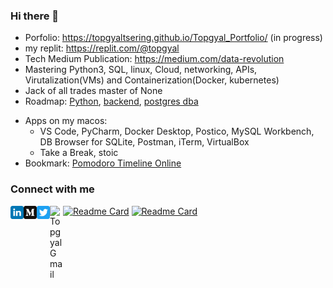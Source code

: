 ### Hi there 👋
- Porfolio: https://topgyaltsering.github.io/Topgyal_Portfolio/ (in progress)
- my replit: https://replit.com/@topgyal
- Tech Medium Publication: https://medium.com/data-revolution  
- Mastering Python3, SQL, linux, Cloud, networking, APIs, Virutalization(VMs) and Containerization(Docker, kubernetes) 
- Jack of all trades master of None
- Roadmap: [Python](https://roadmap.sh/python), [backend](https://roadmap.sh/backend), [postgres dba](https://roadmap.sh/postgresql-dba)

<!-- - 🔭 I’m currently working on ... -->
<!-- - 🌱 I’m currently learning Hadoop( Common, MapReduce, HDFS, YARN), Kafka -->
<!-- - 👯 I’m looking to collaborate on ____ -->

- Apps on my macos:
  -  VS Code, PyCharm, Docker Desktop, Postico, MySQL Workbench, DB Browser for SQLite, Postman, iTerm, VirtualBox
  -   Take a Break, stoic
- Bookmark: [Pomodoro Timeline Online](https://pomofocus.io)

### Connect with me
<a href="https://www.linkedin.com/in/topgyaltsering/">
  <img align="left" alt="Topgyal Linkedin" width="21px" src="https://raw.githubusercontent.com/edent/SuperTinyIcons/099dc12b59179d07d534069bc8551718f786d91a/images/svg/linkedin.svg" />
</a>
<a href="https://topgyaltsering.medium.com">
  <img align="left" alt="Topgyal Tsering Medium" width="21px" src="https://raw.githubusercontent.com/edent/SuperTinyIcons/099dc12b59179d07d534069bc8551718f786d91a/images/svg/medium.svg" />
</a>
<a href="https://twitter.com/tseringtopke">
  <img align="left" alt="Topgyal Twitter" width="21px" src="https://raw.githubusercontent.com/edent/SuperTinyIcons/099dc12b59179d07d534069bc8551718f786d91a/images/svg/twitter.svg" />
</a>

<a href="https://mail.google.com/mail/u/topgyaltsering3@gmail.com">
  <img align="left" alt="Topgyal Gmail" width="21px" src="https://camo.githubusercontent.com/4a3dd8d10a27c272fd04b2ce8ed1a130606f95ea6a76b5e19ce8b642faa18c27/68747470733a2f2f6564656e742e6769746875622e696f2f537570657254696e7949636f6e732f696d616765732f7376672f676d61696c2e737667" />
</a>

<!-- ![Topgyal Tsering Github Stats](https://github-readme-stats.vercel.app/api?username=topgyaltsering&count_private=true&show_icons=true&title_color=fff&icon_color=79ff97&text_color=9f9f9f&bg_color=151515) -->

[![Readme Card](https://github-readme-stats.vercel.app/api/pin/?username=topgyaltsering&repo=TravelDiary&show_owner=true)](https://github.com/topgyaltsering/TravelDiary)
[![Readme Card](https://github-readme-stats.vercel.app/api/pin/?username=topgyaltsering&repo=todo_web_app&show_owner=true)](https://github.com/topgyaltsering/todo_web_app)



<!-- - 🤔 I’m looking for help with 
- 💬 Ask me about ...
- 📫 How to reach me: ...
- 😄 Pronouns: ...
- ⚡ Fun fact: ... -->
